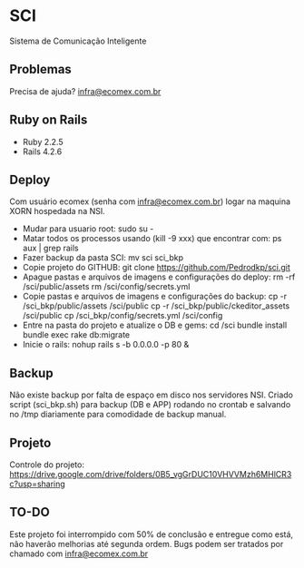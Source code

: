 SCI
================

Sistema de Comunicação Inteligente

Problemas
-------------

Precisa de ajuda? infra@ecomex.com.br

Ruby on Rails
-------------

- Ruby 2.2.5
- Rails 4.2.6

Deploy
-------------

Com usuário ecomex (senha com infra@ecomex.com.br) logar na maquina XORN hospedada na NSI.
- Mudar para usuario root: 
  sudo su -
- Matar todos os processos usando (kill -9 xxx) que encontrar com:
  ps aux | grep rails
- Fazer backup da pasta SCI:
  mv sci sci_bkp
- Copie projeto do GITHUB:
  git clone https://github.com/Pedrodkp/sci.git
- Apague pastas e arquivos de imagens e configurações do deploy:
  rm -rf /sci/public/assets
  rm /sci/config/secrets.yml
- Copie pastas e arquivos de imagens e configurações do backup:
  cp -r /sci_bkp/public/assets /sci/public
  cp -r /sci_bkp/public/ckeditor_assets /sci/public
  cp /sci_bkp/config/secrets.yml /sci/config
- Entre na pasta do projeto e atualize o DB e gems:
  cd /sci
  bundle install
  bundle exec rake db:migrate
- Inicie o rails:
  nohup rails s -b 0.0.0.0 -p 80 &

Backup
-------------

Não existe backup por falta de espaço em disco nos servidores NSI.
Criado script (sci_bkp.sh) para backup (DB e APP) rodando no crontab e salvando no /tmp diariamente para comodidade de backup manual.

Projeto
-------------

Controle do projeto:
https://drive.google.com/drive/folders/0B5_vgGrDUC10VHVVMzh6MHlCR3c?usp=sharing

TO-DO
-------------

Este projeto foi interrompido com 50% de conclusão e entregue como está, não haverão melhorias até segunda ordem.
Bugs podem ser tratados por chamado com infra@ecomex.com.br